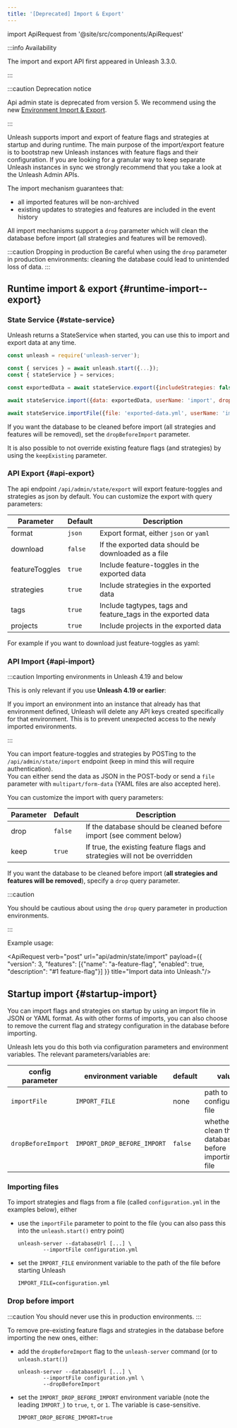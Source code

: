 ```yaml
---
title: '[Deprecated] Import & Export'
---
```

import ApiRequest from '@site/src/components/ApiRequest'

:::info Availability

The import and export API first appeared in Unleash 3.3.0.

:::

:::caution Deprecation notice

Api admin state is deprecated from version 5. We recommend using the new [Environment Import & Export](https://docs.getunleash.io/reference/deploy/environment-import-export).

:::

Unleash supports import and export of feature flags and strategies at startup and during runtime. The main purpose of the import/export feature is to bootstrap new Unleash instances with feature flags and their configuration. If you are looking for a granular way to keep separate Unleash instances in sync we strongly recommend that you take a look at the Unleash Admin APIs.

The import mechanism guarantees that:
- all imported features will be non-archived
- existing updates to strategies and features are included in the event history

All import mechanisms support a `drop` parameter which will clean the database before import (all strategies and features will be removed).

:::caution Dropping in production
Be careful when using the `drop` parameter in production environments: cleaning the database could lead to unintended loss of data.
:::

## Runtime import & export {#runtime-import--export}

### State Service {#state-service}

Unleash returns a StateService when started, you can use this to import and export data at any time.

```javascript
const unleash = require('unleash-server');

const { services } = await unleash.start({...});
const { stateService } = services;

const exportedData = await stateService.export({includeStrategies: false, includeFeatureToggles: true, includeTags: true, includeProjects: true});

await stateService.import({data: exportedData, userName: 'import', dropBeforeImport: false});

await stateService.importFile({file: 'exported-data.yml', userName: 'import', dropBeforeImport: true})
```

If you want the database to be cleaned before import (all strategies and features will be removed), set the `dropBeforeImport` parameter.

It is also possible to not override existing feature flags (and strategies) by using the `keepExisting` parameter.

### API Export {#api-export}

The api endpoint `/api/admin/state/export` will export feature-toggles and strategies as json by default.
You can customize the export with query parameters:

| Parameter | Default | Description |
| --- | --- | --- |
| format | `json` | Export format, either `json` or `yaml` |
| download | `false` | If the exported data should be downloaded as a file |
| featureToggles | `true` | Include feature-toggles in the exported data |
| strategies | `true` | Include strategies in the exported data |
| tags | `true` | Include tagtypes, tags and feature_tags in the exported data |
| projects | `true` | Include projects in the exported data |

For example if you want to download just feature-toggles as yaml:

<ApiRequest verb="get" url="api/admin/state/export?format=yaml&featureToggles=1&strategies=0&tags=0&projects=0&download=1" title="Export features (and nothing else) as YAML."/>

### API Import {#api-import}

:::caution Importing environments in Unleash 4.19 and below

This is only relevant if you use **Unleash 4.19 or earlier**:

If you import an environment into an instance that already has that environment defined, Unleash will delete any API keys created specifically for that environment. This is to prevent unexpected access to the newly imported environments.

:::

You can import feature-toggles and strategies by POSTing to the `/api/admin/state/import` endpoint (keep in mind this will require authentication).\
You can either send the data as JSON in the POST-body or send a `file` parameter with `multipart/form-data` (YAML files are also accepted here).

You can customize the import with query parameters:

| Parameter | Default | Description |
| --- | --- | --- |
| drop | `false` | If the database should be cleaned before import (see comment below) |
| keep | `true` | If true, the existing feature flags and strategies will not be overridden |

If you want the database to be cleaned before import (**all strategies and features will be removed**), specify a `drop` query parameter.

:::caution

You should be cautious about using the `drop` query parameter in production environments.

:::

Example usage:

<ApiRequest verb="post" url="api/admin/state/import" payload={{ "version": 3, "features": [{"name": "a-feature-flag", "enabled": true, "description": "#1 feature-flag"}] }} title="Import data into Unleash."/>

## Startup import {#startup-import}

You can import flags and strategies on startup by using an import file in JSON or YAML format. As with other forms of imports, you can also choose to remove the current flag and strategy configuration in the database before importing.

Unleash lets you do this both via configuration parameters and environment variables. The relevant parameters/variables are:

| config parameter   | environment variable        | default | value                                                   |
|--------------------|-----------------------------|---------|---------------------------------------------------------|
| `importFile`       | `IMPORT_FILE`               | none    | path to the configuration file                          |
| `dropBeforeImport` | `IMPORT_DROP_BEFORE_IMPORT` | `false` | whether to clean the database before importing the file |

### Importing files

To import strategies and flags from a file (called `configuration.yml` in the examples below), either
- use the `importFile` parameter to point to the file (you can also pass this into the `unleash.start()` entry point)
   ``` shell
   unleash-server --databaseUrl [...] \
   	       --importFile configuration.yml
   ```

- set the `IMPORT_FILE` environment variable to the path of the file before starting Unleash

   ``` shell
   IMPORT_FILE=configuration.yml
   ```

### Drop before import
:::caution
You should never use this in production environments.
:::

To remove pre-existing feature flags and strategies in the database before importing the new ones, either:
- add the `dropBeforeImport` flag to the `unleash-server` command (or to `unleash.start()`)
   ``` shell
   unleash-server --databaseUrl [...] \
   	       --importFile configuration.yml \
   	       --dropBeforeImport
   ```
- set the `IMPORT_DROP_BEFORE_IMPORT` environment variable (note the leading `IMPORT_`) to `true`, `t`, or `1`. The variable is case-sensitive.

   ``` shell
   IMPORT_DROP_BEFORE_IMPORT=true
   ```
